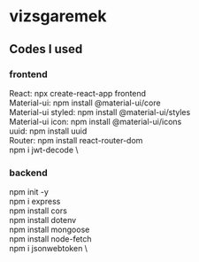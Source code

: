 # vizsgaremek

## Codes I used

### frontend
React: npx create-react-app frontend \
Material-ui: npm install @material-ui/core \
Material-ui styled: npm install @material-ui/styles \
Material-ui icon: npm install @material-ui/icons \
uuid: npm install uuid \
Router: npm install react-router-dom \
npm i jwt-decode \

### backend
npm init -y \
npm i express \
npm install cors \
npm install dotenv \
npm install mongoose \
npm install node-fetch \
npm i jsonwebtoken \
